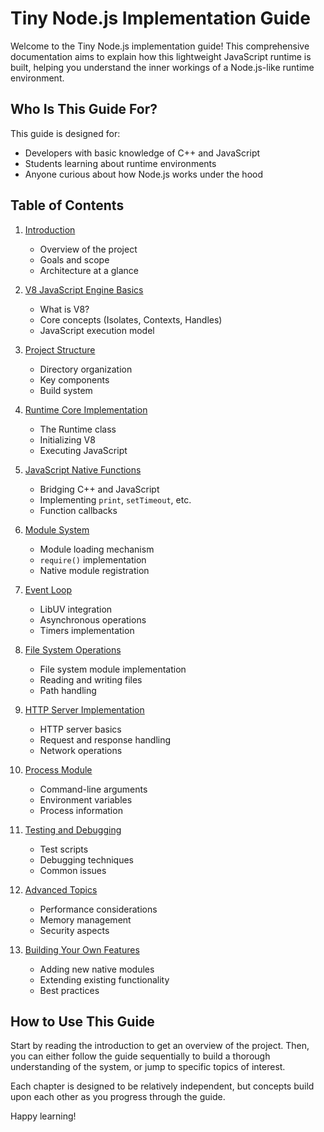 # Tiny Node.js Implementation Guide

Welcome to the Tiny Node.js implementation guide! This comprehensive documentation aims to explain how this lightweight JavaScript runtime is built, helping you understand the inner workings of a Node.js-like runtime environment.

## Who Is This Guide For?

This guide is designed for:
- Developers with basic knowledge of C++ and JavaScript
- Students learning about runtime environments
- Anyone curious about how Node.js works under the hood

## Table of Contents

1. [Introduction](01-introduction.md)
   - Overview of the project
   - Goals and scope
   - Architecture at a glance

2. [V8 JavaScript Engine Basics](02-v8-basics.md)
   - What is V8?
   - Core concepts (Isolates, Contexts, Handles)
   - JavaScript execution model

3. [Project Structure](03-project-structure.md)
   - Directory organization
   - Key components
   - Build system

4. [Runtime Core Implementation](04-runtime-core.md)
   - The Runtime class
   - Initializing V8
   - Executing JavaScript

5. [JavaScript Native Functions](05-native-functions.md)
   - Bridging C++ and JavaScript
   - Implementing `print`, `setTimeout`, etc.
   - Function callbacks

6. [Module System](06-module-system.md)
   - Module loading mechanism
   - `require()` implementation
   - Native module registration

7. [Event Loop](07-event-loop.md)
   - LibUV integration
   - Asynchronous operations
   - Timers implementation

8. [File System Operations](08-fs-module.md)
   - File system module implementation
   - Reading and writing files
   - Path handling

9. [HTTP Server Implementation](09-http-module.md)
   - HTTP server basics
   - Request and response handling
   - Network operations

10. [Process Module](10-process-module.md)
    - Command-line arguments
    - Environment variables
    - Process information

11. [Testing and Debugging](11-testing-debugging.md)
    - Test scripts
    - Debugging techniques
    - Common issues

12. [Advanced Topics](12-advanced-topics.md)
    - Performance considerations
    - Memory management
    - Security aspects

13. [Building Your Own Features](13-extending.md)
    - Adding new native modules
    - Extending existing functionality
    - Best practices

## How to Use This Guide

Start by reading the introduction to get an overview of the project. Then, you can either follow the guide sequentially to build a thorough understanding of the system, or jump to specific topics of interest.

Each chapter is designed to be relatively independent, but concepts build upon each other as you progress through the guide.

Happy learning! 